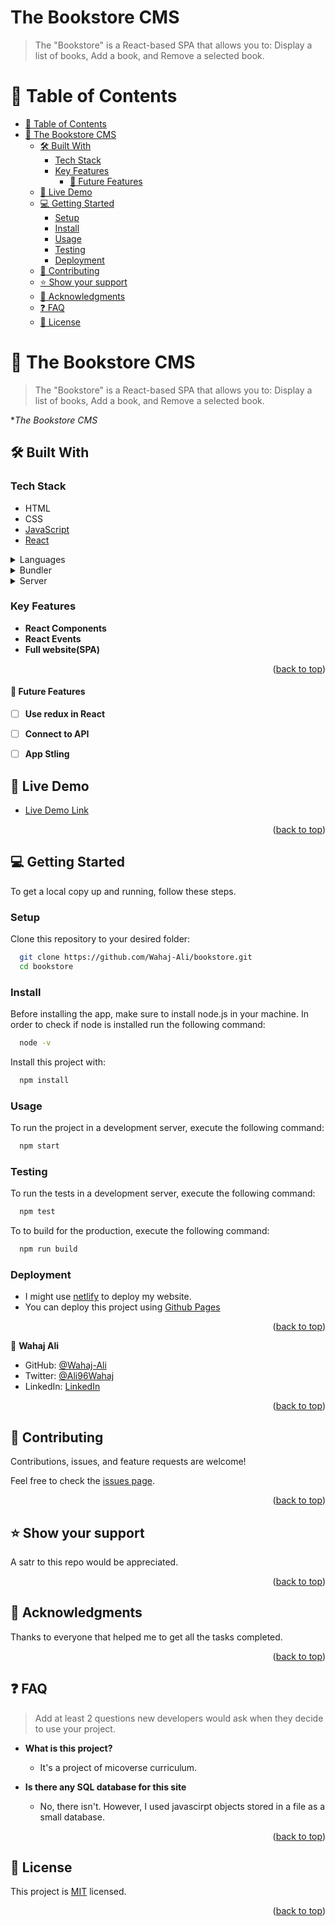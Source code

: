 <a name="readme-top"></a>
<!-- <div align="center">

  <img src="/murple_logo.png" alt="logo" width="140"  height="auto" />
  <br/>

  <h3><b>Microverse</b></h3>

</div> -->
<div align="left">
  <h1>The Bookstore CMS</h1>


> The "Bookstore" is a React-based SPA that allows you to: Display a list of books, Add a book, and Remove a selected book.

</div>

<!-- TABLE OF CONTENTS -->

# 📗 Table of Contents

- [📗 Table of Contents](#-table-of-contents)
- [📖 The Bookstore CMS ](#-the-bookstore-cms-)
  - [🛠 Built With ](#-built-with-)
    - [Tech Stack ](#tech-stack-)
    - [Key Features ](#key-features-)
      - [🔭 Future Features ](#-future-features-)
  - [🚀 Live Demo ](#-live-demo-)
  - [💻 Getting Started ](#-getting-started-)
    - [Setup](#setup)
    - [Install](#install)
    - [Usage](#usage)
    - [Testing](#testing)
    - [Deployment](#deployment)
  - [🤝 Contributing ](#-contributing-)
  - [⭐️ Show your support ](#️-show-your-support-)
  - [🙏 Acknowledgments ](#-acknowledgments-)
  - [❓ FAQ ](#-faq-)
  - [📝 License ](#-license-)

<!-- PROJECT DESCRIPTION -->

# 📖 The Bookstore CMS <a name="about-project"></a>

>The "Bookstore" is a React-based SPA that allows you to: Display a list of books, Add a book, and Remove a selected book.

**The Bookstore CMS*

## 🛠 Built With <a name="built-with"></a>

### Tech Stack <a name="tech-stack"></a>
  - HTML
- CSS
- [JavaScript](https://developer.mozilla.org/en-US/docs/Web/JavaScript)
- [React]((https://github.com/microverseinc/curriculum-javascript/blob/main/todo-list/lessons/webpack_v1_1.md))

<details>
  <summary>Languages</summary>
  <ul>
    <li>HTML</li>
    <li>CSS</li>
    <li>Javascript</li>
    <li>React</li>
  </ul>
</details>
<details>
  <summary>Bundler</summary>
  <ul>
    <li>Webpack</li>
  </ul>
</details>
<details>
  <summary>Server</summary>
  <ul>
    <li>Github</li>
  </ul>
</details>

<!-- Features -->

### Key Features <a name="key-features"></a>

- **React Components**
- **React Events**
- **Full website(SPA)**



<p align="right">(<a href="#readme-top">back to top</a>)</p>

<!-- Future Features -->

#### 🔭 Future Features <a name="future-features"></a>

- [ ] **Use redux in React**
- [ ] **Connect to API**
- [ ] **App Stling**


<!-- LIVE DEMO -->

## 🚀 Live Demo <a name="live-demo"></a>

- <a href="https://wahaj-bookstore.netlify.app/" target="_blank">Live Demo Link</a>

<p align="right">(<a href="#readme-top">back to top</a>)</p>



<!-- GETTING STARTED -->

## 💻 Getting Started <a name="getting-started"></a>

To get a local copy up and running, follow these steps.

### Setup

Clone this repository to your desired folder:

```sh
  git clone https://github.com/Wahaj-Ali/bookstore.git
  cd bookstore
```

### Install

Before installing the app, make sure to install node.js in your machine. In order to check if node is installed run the following command:

```sh
  node -v
```

Install this project with:

```sh
  npm install
```

### Usage

To run the project in a development server, execute the following command:

```sh
  npm start
```

### Testing

To run the tests in a development server, execute the following command:

```sh
  npm test
```

To to build for the production, execute the following command:

```sh
  npm run build
```

### Deployment

- I might use [netlify](https://www.netlify.com/) to deploy my website.
- You can deploy this project using [Github Pages](https://docs.github.com/en/pages/getting-started-with-github-pages/creating-a-github-pages-site)

<p align="right">(<a href="#readme-top">back to top</a>)</p>

<!-- AUTHORS -->

👤 **Wahaj Ali**

- GitHub: [@Wahaj-Ali](https://github.com/Wahaj-Ali)
- Twitter: [@Ali96Wahaj](https://twitter.com/Ali96Wahaj)
- LinkedIn: [LinkedIn](https://www.linkedin.com/in/wahaj-ali-82b9b1164)



<p align="right">(<a href="#readme-top">back to top</a>)</p>



<!-- CONTRIBUTING -->

## 🤝 Contributing <a name="contributing"></a>

Contributions, issues, and feature requests are welcome!

Feel free to check the [issues page](https://github.com/Wahaj-Ali/bookstore/issues).

<p align="right">(<a href="#readme-top">back to top</a>)</p>

<!-- SUPPORT -->

## ⭐️ Show your support <a name="support"></a>

A satr to this repo would be appreciated.

<p align="right">(<a href="#readme-top">back to top</a>)</p>

<!-- ACKNOWLEDGEMENTS -->

## 🙏 Acknowledgments <a name="acknowledgements"></a>


Thanks to everyone that helped  me to get all the tasks completed.


<p align="right">(<a href="#readme-top">back to top</a>)</p>

<!-- FAQ (optional) -->

## ❓ FAQ <a name="faq"></a>

> Add at least 2 questions new developers would ask when they decide to use your project.

- **What is this project?**

  - It's a project of micoverse curriculum.

- **Is there any SQL database for this site**

  - No, there isn't. However, I used javascirpt objects stored in a file as a small database.

<p align="right">(<a href="#readme-top">back to top</a>)</p>

<!-- LICENSE -->

## 📝 License <a name="license"></a>

This project is [MIT](https://github.com/Wahaj-Ali/bookstore/blob/dev/LICENSE) licensed.

<p align="right">(<a href="#readme-top">back to top</a>)</p>

